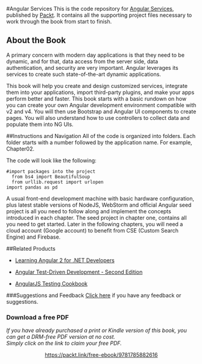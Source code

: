 


#Angular Services
This is the code repository for [Angular Services](https://www.packtpub.com/web-development/angular-services?utm_source=github&utm_medium=repository&utm_campaign=9781785882616), published by [Packt](https://www.packtpub.com/?utm_source=github). It contains all the supporting project files necessary to work through the book from start to finish.
## About the Book
A primary concern with modern day applications is that they need to be dynamic, and for that, data access from the server side, data authentication, and security are very important. Angular leverages its services to create such state-of-the-art dynamic applications.

This book will help you create and design customized services, integrate them into your applications, import third-party plugins, and make your apps perform better and faster. This book starts with a basic rundown on how you can create your own Angular development environment compatible with v2 and v4. You will then use Bootstrap and Angular UI components to create pages. You will also understand how to use controllers to collect data and populate them into NG UIs.


##Instructions and Navigation
All of the code is organized into folders. Each folder starts with a number followed by the application name. For example, Chapter02.



The code will look like the following:
```
#import packages into the project
  from bs4 import BeautifulSoup
  from urllib.request import urlopen
import pandas as pd
```

A usual front-end development machine with basic hardware configuration, plus latest
stable versions of NodeJS, WebStorm and official Angular seed project is all you need to
follow along and implement the concepts introduced in each chapter. The seed project in
chapter one, contains all you need to get started. Later in the following chapters, you will
need a cloud account (Google account) to benefit from CSE (Custom Search Engine) and
Firebase.

##Related Products
* [Learning Angular 2 for .NET Developers](https://www.packtpub.com/web-development/learning-angular-2-net-developers?utm_source=github&utm_medium=repository&utm_campaign=9781785884283)

* [Angular Test-Driven Development - Second Edition](https://www.packtpub.com/web-development/angular-test-driven-development-second-edition?utm_source=github&utm_medium=repository&utm_campaign=9781786465474)

* [AngularJS Testing Cookbook](https://www.packtpub.com/web-development/angularjs-testing-cookbook?utm_source=github&utm_medium=repository&utm_campaign=9781783983742)

###Suggestions and Feedback
[Click here](https://docs.google.com/forms/d/e/1FAIpQLSe5qwunkGf6PUvzPirPDtuy1Du5Rlzew23UBp2S-P3wB-GcwQ/viewform) if you have any feedback or suggestions.
### Download a free PDF

 <i>If you have already purchased a print or Kindle version of this book, you can get a DRM-free PDF version at no cost.<br>Simply click on the link to claim your free PDF.</i>
<p align="center"> <a href="https://packt.link/free-ebook/9781785882616">https://packt.link/free-ebook/9781785882616 </a> </p>